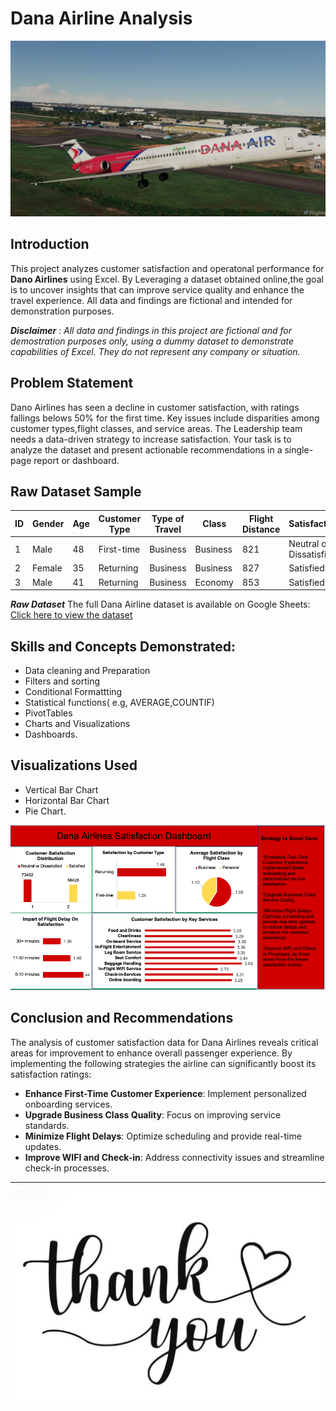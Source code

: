 # Dana Airline Analysis

![Dana Photo](Dana%20photo.jpg)

## Introduction
This project analyzes customer satisfaction and operatonal performance for **Dano Airlines** using Excel. By Leveraging a dataset obtained online,the goal is to uncover insights that can improve service quality and enhance the travel experience. All data and findings are fictional and intended for demonstration purposes.

**_Disclaimer_** : _All data and findings in this project are fictional and for demostration purposes only, using a dummy dataset to demonstrate capabilities of Excel. They do not represent any company or situation._

## Problem Statement
Dano Airlines has seen a decline in customer satisfaction, with ratings fallings belows 50% for the first time. Key issues include disparities among customer types,flight classes, and service areas. The Leadership team needs a data-driven strategy to increase satisfaction. Your task is to analyze the dataset and present actionable recommendations in a single-page report or dashboard.

## Raw Dataset Sample  

| ID  | Gender | Age | Customer Type | Type of Travel | Class  | Flight Distance | Satisfaction |
|-----|--------|-----|--------------|---------------|--------|----------------|-----------------|
| 1   | Male   | 48  | First-time   | Business      | Business | 821            | Neutral or Dissatisfied    |
| 2   | Female | 35  | Returning    | Business      | Business | 827           | Satisfied                  |
| 3   | Male   | 41  | Returning    | Business      | Economy  | 853            | Satisfied                  |

 **_Raw Dataset_** 
The full Dana Airline dataset is available on Google Sheets:  
[Click here to view the dataset](https://docs.google.com/spreadsheets/d/15Kp-2yfQFNRGJPNOkpMwG-OMX8xVZOJ5VL7f35v7sRQ/edit?usp=sharing)


## Skills and Concepts Demonstrated:

- Data cleaning and Preparation
- Filters and sorting
- Conditional Formattting
- Statistical functions( e.g, AVERAGE,COUNTIF)
- PivotTables 
- Charts and Visualizations 
- Dashboards.

## Visualizations Used

- Vertical Bar Chart
- Horizontal Bar Chart
- Pie Chart.

![Dano Airline Dashboard](Dana_Airline_Dashboard.PNG)


## Conclusion and Recommendations
The analysis of customer satisfaction data for Dana Airlines reveals critical areas for improvement to enhance overall passenger experience. By implementing the following strategies the airline can significantly boost its satisfaction ratings:
- **Enhance First-Time Customer Experience**: Implement personalized onboarding services.
- **Upgrade Business Class Quality**: Focus on improving service standards.
- **Minimize Flight Delays**: Optimize scheduling and provide real-time updates.
- **Improve WIFI and Check-in**: Address connectivity issues and streamline check-in processes.

--------
![](Thank%20you.jpg)




